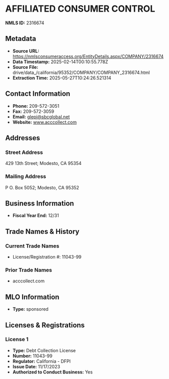 # AFFILIATED CONSUMER CONTROL

**NMLS ID:** 2316674

## Metadata
- **Source URL:** https://nmlsconsumeraccess.org/EntityDetails.aspx/COMPANY/2316674
- **Data Timestamp:** 2025-02-14T00:10:55.778Z
- **Source File:** drive/data_/california/95352/COMPANY/COMPANY_2316674.html
- **Extraction Time:** 2025-05-27T10:24:26.521314

## Contact Information
- **Phone:** 209-572-3051
- **Fax:** 209-572-3059
- **Email:** glepi@sbcglobal.net
- **Website:** www.acccollect.com

## Addresses
### Street Address
429 13th Street; Modesto, CA 95354

### Mailing Address
P O. Box 5052; Modesto, CA 95352

## Business Information
- **Fiscal Year End:** 12/31

## Trade Names & History
### Current Trade Names
- License/Registration #: 11043-99

### Prior Trade Names
- acccollect.com

## MLO Information
- **Type:** sponsored

## Licenses & Registrations

### License 1
- **Type:** Debt Collection License
- **Number:** 11043-99
- **Regulator:** California - DFPI
- **Issue Date:** 11/17/2023
- **Authorized to Conduct Business:** Yes

